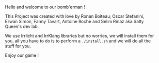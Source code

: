Hello and welcome to our bomb'erman !

This Project was created with love by Ronan Boiteau, Oscar Stefanini, Erwan Simon, Fanny Tavart, Antoine Roche and Selim Rinaz aka Salty Queen's dev lab.

We use Irrlicht and IrrKlang libraries but no worries, we will install them for you, all you have to do is to perform a `./install.sh` and we will do all the stuff for you.

Enjoy our game !